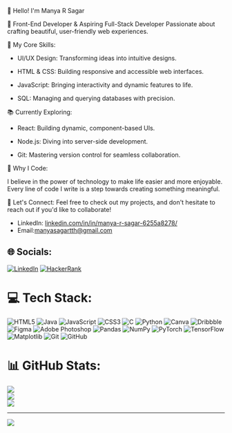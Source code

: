 
👋 Hello! I'm Manya R Sagar

🔹 Front-End Developer & Aspiring Full-Stack Developer
Passionate about crafting beautiful, user-friendly web experiences.

🚀 My Core Skills:

* UI/UX Design: Transforming ideas into intuitive designs.

* HTML & CSS: Building responsive and accessible web interfaces.

* JavaScript: Bringing interactivity and dynamic features to life.

* SQL: Managing and querying databases with precision.

📚 Currently Exploring:
* React: Building dynamic, component-based UIs.

* Node.js: Diving into server-side development.

* Git: Mastering version control for seamless collaboration.

🌱 Why I Code:

I believe in the power of technology to make life easier and more enjoyable. Every line of code I write is a step towards creating something meaningful.

🔗 Let's Connect:
Feel free to check out my projects, and don't hesitate to reach out if you'd like to collaborate!

* LinkedIn: [linkedin.com/in/in/manya-r-sagar-6255a8278/](https://linkedin.com/in/in/manya-r-sagar-6255a8278/)
* Email:manyasagartth@gmail.com


## 🌐 Socials:
[![LinkedIn](https://img.shields.io/badge/LinkedIn-%230077B5.svg?logo=linkedin&logoColor=white)](https://linkedin.com/in/in/manya-r-sagar-6255a8278/) 
[![HackerRank](https://img.shields.io/badge/HackerRank-%2320BE71.svg?logo=hackerrank&logoColor=white)](https://www.hackerrank.com/profile/manyasagartth)

# 💻 Tech Stack:
![HTML5](https://img.shields.io/badge/html5-%23E34F26.svg?style=for-the-badge&logo=html5&logoColor=white) ![Java](https://img.shields.io/badge/java-%23ED8B00.svg?style=for-the-badge&logo=openjdk&logoColor=white) ![JavaScript](https://img.shields.io/badge/javascript-%23323330.svg?style=for-the-badge&logo=javascript&logoColor=%23F7DF1E) ![CSS3](https://img.shields.io/badge/css3-%231572B6.svg?style=for-the-badge&logo=css3&logoColor=white) ![C](https://img.shields.io/badge/c-%2300599C.svg?style=for-the-badge&logo=c&logoColor=white) ![Python](https://img.shields.io/badge/python-3670A0?style=for-the-badge&logo=python&logoColor=ffdd54) ![Canva](https://img.shields.io/badge/Canva-%2300C4CC.svg?style=for-the-badge&logo=Canva&logoColor=white) ![Dribbble](https://img.shields.io/badge/Dribbble-EA4C89?style=for-the-badge&logo=dribbble&logoColor=white) ![Figma](https://img.shields.io/badge/figma-%23F24E1E.svg?style=for-the-badge&logo=figma&logoColor=white) ![Adobe Photoshop](https://img.shields.io/badge/adobe%20photoshop-%2331A8FF.svg?style=for-the-badge&logo=adobe%20photoshop&logoColor=white) ![Pandas](https://img.shields.io/badge/pandas-%23150458.svg?style=for-the-badge&logo=pandas&logoColor=white) ![NumPy](https://img.shields.io/badge/numpy-%23013243.svg?style=for-the-badge&logo=numpy&logoColor=white) ![PyTorch](https://img.shields.io/badge/PyTorch-%23EE4C2C.svg?style=for-the-badge&logo=PyTorch&logoColor=white) ![TensorFlow](https://img.shields.io/badge/TensorFlow-%23FF6F00.svg?style=for-the-badge&logo=TensorFlow&logoColor=white) ![Matplotlib](https://img.shields.io/badge/Matplotlib-%23ffffff.svg?style=for-the-badge&logo=Matplotlib&logoColor=black) ![Git](https://img.shields.io/badge/git-%23F05033.svg?style=for-the-badge&logo=git&logoColor=white) ![GitHub](https://img.shields.io/badge/github-%23121011.svg?style=for-the-badge&logo=github&logoColor=white)
# 📊 GitHub Stats:
![](https://github-readme-stats.vercel.app/api?username=Manya1234a&theme=vue-dark&hide_border=false&include_all_commits=true&count_private=true)<br/>
![](https://github-readme-streak-stats.herokuapp.com/?user=Manya1234a&theme=vue-dark&hide_border=false)<br/>
![](https://github-readme-stats.vercel.app/api/top-langs/?username=Manya1234a&theme=vue-dark&hide_border=false&include_all_commits=true&count_private=true&layout=compact)

---
[![](https://visitcount.itsvg.in/api?id=Manya1234a&icon=0&color=0)](https://visitcount.itsvg.in)

<!-- Proudly created with GPRM ( https://gprm.itsvg.in ) -->
